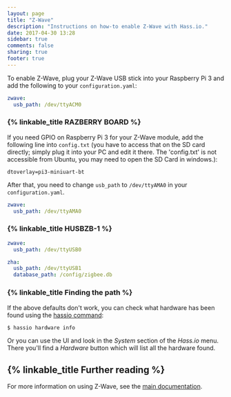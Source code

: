 ```yaml
---
layout: page
title: "Z-Wave"
description: "Instructions on how-to enable Z-Wave with Hass.io."
date: 2017-04-30 13:28
sidebar: true
comments: false
sharing: true
footer: true
---
```


To enable Z-Wave, plug your Z-Wave USB stick into your Raspberry Pi 3 and add the following to your `configuration.yaml`:

```yaml
zwave:
  usb_path: /dev/ttyACM0
```

### {% linkable_title RAZBERRY BOARD %}

If you need GPIO on Raspberry Pi 3 for your Z-Wave module, add the following line into `config.txt` (you have to access that on the SD card directly; simply plug it into your PC and edit it there. The 'config.txt' is not accessible from Ubuntu, you may need to open the SD Card in windows.):

```
dtoverlay=pi3-miniuart-bt
```

After that, you need to change `usb_path` to `/dev/ttyAMA0` in your `configuration.yaml`.

```yaml
zwave:
  usb_path: /dev/ttyAMA0
```

### {% linkable_title HUSBZB-1 %}

```yaml
zwave:
  usb_path: /dev/ttyUSB0

zha:
  usb_path: /dev/ttyUSB1
  database_path: /config/zigbee.db
```

### {% linkable_title Finding the path %}

If the above defaults don't work, you can check what hardware has been found using the [hassio command](/hassio/commandline/#hardware):

```bash
$ hassio hardware info
```

Or you can use the UI and look in the *System* section of the *Hass.io* menu. There you'll find a *Hardware* button which will list all the hardware found.

## {% linkable_title Further reading %}

For more information on using Z-Wave, see the [main documentation](/docs/z-wave/).

